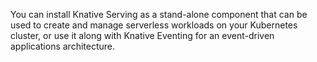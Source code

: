 <!-- Snippet used in the following topics:
- /docs/serving/install/README.md
- /docs/install/README.md
-->
You can install Knative Serving as a stand-alone component that can be used to create and manage serverless workloads on your Kubernetes cluster, or use it along with Knative Eventing for an event-driven applications architecture.
